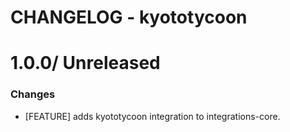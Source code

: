 # CHANGELOG - kyototycoon

1.0.0/ Unreleased
==================

### Changes

* [FEATURE] adds kyototycoon integration to integrations-core.

